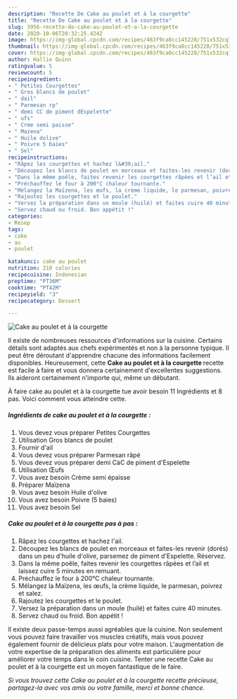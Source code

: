 ```yaml
---
description: "Recette De Cake au poulet et à la courgette"
title: "Recette De Cake au poulet et à la courgette"
slug: 3956-recette-de-cake-au-poulet-et-a-la-courgette
date: 2020-10-06T20:32:25.424Z
image: https://img-global.cpcdn.com/recipes/463f9ca8cc145228/751x532cq70/cake-au-poulet-et-a-la-courgette-photo-principale-de-la-recette.jpg
thumbnail: https://img-global.cpcdn.com/recipes/463f9ca8cc145228/751x532cq70/cake-au-poulet-et-a-la-courgette-photo-principale-de-la-recette.jpg
cover: https://img-global.cpcdn.com/recipes/463f9ca8cc145228/751x532cq70/cake-au-poulet-et-a-la-courgette-photo-principale-de-la-recette.jpg
author: Hallie Quinn
ratingvalue: 5
reviewcount: 5
recipeingredient:
- " Petites Courgettes"
- " Gros blancs de poulet"
- " dail"
- " Parmesan rp"
- " demi CC de piment dEspelette"
- " ufs"
- " Crme semi paisse"
- " Mazena"
- " Huile dolive"
- " Poivre 5 baies"
- " Sel"
recipeinstructions:
- "Râpez les courgettes et hachez l&#39;ail."
- "Découpez les blancs de poulet en morceaux et faites-les revenir (dorés) dans un peu d&#39;huile d&#39;olive, parsemez de piment d&#39;Espelette. Réservez."
- "Dans la même poêle, faites revenir les courgettes râpées et l’ail et laissez cuire 5 minutes en remuant."
- "Préchauffez le four à 200°C chaleur tournante."
- "Mélangez la Maïzena, les œufs, la crème liquide, le parmesan, poivrez et salez."
- "Rajoutez les courgettes et le poulet."
- "Versez la préparation dans un moule (huilé) et faites cuire 40 minutes."
- "Servez chaud ou froid. Bon appétit !"
categories:
- Resep
tags:
- cake
- au
- poulet

katakunci: cake au poulet 
nutrition: 210 calories
recipecuisine: Indonesian
preptime: "PT36M"
cooktime: "PT42M"
recipeyield: "3"
recipecategory: Dessert

---
```



![Cake au poulet et à la courgette](https://img-global.cpcdn.com/recipes/463f9ca8cc145228/751x532cq70/cake-au-poulet-et-a-la-courgette-photo-principale-de-la-recette.jpg)

Il existe de nombreuses ressources d'informations sur la cuisine. Certains détails sont adaptés aux chefs expérimentés et non à la personne typique. Il peut être déroutant d'apprendre chacune des informations facilement disponibles. Heureusement, cette <strong> Cake au poulet et à la courgette </strong> recette est facile à faire et vous donnera certainement d'excellentes suggestions. Ils aideront certainement n'importe qui, même un débutant.

<!--inarticleads1-->

À faire cake au poulet et à la courgette tue avoir besoin 11 Ingrédients et 8 pas. Voici comment vous atteindre cette.

##### Ingrédients de cake au poulet et à la courgette :

1. Vous devez vous préparer  Petites Courgettes
1. Utilisation  Gros blancs de poulet
1. Fournir  d&#39;ail
1. Vous devez vous préparer  Parmesan râpé
1. Vous devez vous préparer  demi CàC de piment d&#39;Espelette
1. Utilisation  Œufs
1. Vous avez besoin  Crème semi épaisse
1. Préparer  Maïzena
1. Vous avez besoin  Huile d&#39;olive
1. Vous avez besoin  Poivre (5 baies)
1. Vous avez besoin  Sel




<!--inarticleads2-->

##### Cake au poulet et à la courgette pas à pas :

1. Râpez les courgettes et hachez l&#39;ail.
1. Découpez les blancs de poulet en morceaux et faites-les revenir (dorés) dans un peu d&#39;huile d&#39;olive, parsemez de piment d&#39;Espelette. Réservez.
1. Dans la même poêle, faites revenir les courgettes râpées et l’ail et laissez cuire 5 minutes en remuant.
1. Préchauffez le four à 200°C chaleur tournante.
1. Mélangez la Maïzena, les œufs, la crème liquide, le parmesan, poivrez et salez.
1. Rajoutez les courgettes et le poulet.
1. Versez la préparation dans un moule (huilé) et faites cuire 40 minutes.
1. Servez chaud ou froid. Bon appétit !




<!--inarticleads1-->

<p>
Il existe deux passe-temps aussi agréables que la cuisine. Non seulement vous pouvez faire travailler vos muscles créatifs, mais vous pouvez également fournir de délicieux plats pour votre maison. L'augmentation de votre expertise de la préparation des aliments est particulière pour améliorer votre temps dans le coin cuisine. Tenter une recette Cake au poulet et à la courgette est un moyen fantastique de le faire.
</p>

<p>
<i>Si vous trouvez cette Cake au poulet et à la courgette recette précieuse, partagez-la avec vos amis ou votre famille, merci et bonne chance.</i>
</p>
